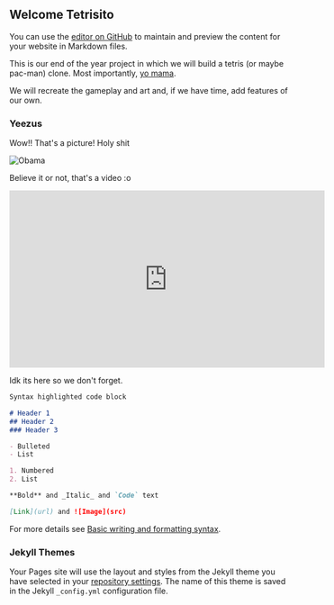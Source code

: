 ## Welcome Tetrisito 

You can use the [editor on GitHub](https://github.com/RegalonaManda/Tetrisito/edit/gh-pages/index.md) to maintain and preview the content for your website in Markdown files.

This is our end of the year project in which we will build a tetris (or maybe pac-man) clone. Most importantly, [yo mama](https://i.kym-cdn.com/entries/icons/original/000/030/873/Screenshot_20.jpg).

We will recreate the gameplay and art and, if we have time, add features of our own.

### Yeezus

Wow!! That's a picture! Holy shit


![Obama](https://i.kym-cdn.com/entries/icons/original/000/030/873/Screenshot_20.jpg "Obamium")




Believe it or not, that's a video :o

<iframe width="560" height="315" src="https://www.youtube.com/embed/t9NDHdfb1Us" title="YouTube video player" frameborder="0" allow="accelerometer; autoplay; clipboard-write; encrypted-media; gyroscope; picture-in-picture" allowfullscreen></iframe>




Idk its here so we don't forget.
```markdown
Syntax highlighted code block

# Header 1
## Header 2
### Header 3

- Bulleted
- List

1. Numbered
2. List

**Bold** and _Italic_ and `Code` text

[Link](url) and ![Image](src)
```

For more details see [Basic writing and formatting syntax](https://docs.github.com/en/github/writing-on-github/getting-started-with-writing-and-formatting-on-github/basic-writing-and-formatting-syntax).

### Jekyll Themes

Your Pages site will use the layout and styles from the Jekyll theme you have selected in your [repository settings](https://github.com/RegalonaManda/Tetrisito/settings/pages). The name of this theme is saved in the Jekyll `_config.yml` configuration file.

